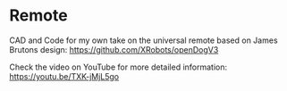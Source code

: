 # Remote
CAD and Code for my own take on the universal remote based on James Brutons design: https://github.com/XRobots/openDogV3

Check the video on YouTube for more detailed information: https://youtu.be/TXK-jMjL5go
